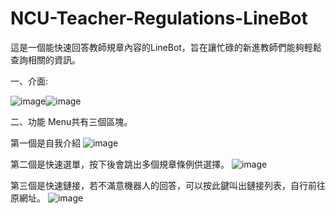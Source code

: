 # NCU-Teacher-Regulations-LineBot
這是一個能快速回答教師規章內容的LineBot，旨在讓忙碌的新進教師們能夠輕鬆查詢相關的資訊。

一、介面:

![image](https://github.com/zxc27658479/NCU-Teacher-Regulations-LineBot/assets/86355911/6b85b149-76cd-4889-8494-de2e1f4504b0)![image](https://github.com/zxc27658479/NCU-Teacher-Regulations-LineBot/assets/86355911/bbd31ee8-8247-4540-9058-6567fec1263d)


二、功能
Menu共有三個區塊。

第一個是自我介紹
![image](https://github.com/zxc27658479/NCU-Teacher-Regulations-LineBot/assets/86355911/ff6a51c1-b05b-41e6-a7d8-4d93ec6ef3d0)

第二個是快速選單，按下後會跳出多個規章條例供選擇。
![image](https://github.com/zxc27658479/NCU-Teacher-Regulations-LineBot/assets/86355911/9baf6f56-0311-40e7-bdbd-5b3284524cbe)

第三個是快速鏈接，若不滿意機器人的回答，可以按此鍵叫出鏈接列表，自行前往原網址。
![image](https://github.com/zxc27658479/NCU-Teacher-Regulations-LineBot/assets/86355911/9a750d94-a9d2-45af-8b94-4689dd112a91)



